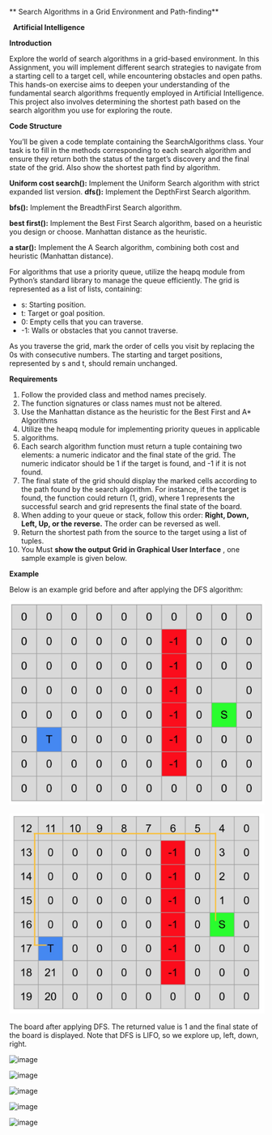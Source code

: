 ﻿** Search Algorithms in a Grid Environment and Path-finding**

` `**Artificial Intelligence**


**Introduction**

Explore the world of search algorithms in a grid-based environment. In this Assignment, you will implement different search strategies to navigate from a starting cell to a target cell, while encountering obstacles and open paths. This hands-on exercise aims to deepen your understanding of the fundamental search algorithms frequently employed in Artificial Intelligence. This project also involves determining the shortest path based on the search algorithm you use for exploring the route.

**Code Structure**

You’ll be given a code template containing the SearchAlgorithms class. Your task is to fill in the methods corresponding to each search algorithm and ensure they return both the status of the target’s discovery and the final state of the grid. Also show the shortest path find by algorithm. 

**Uniform cost search():** Implement the Uniform Search algorithm with strict expanded list version. **dfs():** Implement the DepthFirst Search algorithm.

**bfs():** Implement the BreadthFirst Search algorithm.

**best first():** Implement the Best First Search algorithm, based on a heuristic you design or choose. Manhattan distance as the heuristic.

**a star():** Implement the A Search algorithm, combining both cost and heuristic (Manhattan distance).

For algorithms that use a priority queue, utilize the heapq module from Python’s standard library to manage the queue efficiently. The grid is represented as a list of lists, containing:

- s: Starting position.
- t: Target or goal position.
- 0: Empty cells that you can traverse.
- -1: Walls or obstacles that you cannot traverse.

As you traverse the grid, mark the order of cells you visit by replacing the 0s with consecutive numbers. The starting and target positions, represented by s and t, should remain unchanged.

**Requirements**

1. Follow the provided class and method names precisely. 
1. The function signatures or class names must not be altered.
1. Use the Manhattan distance as the heuristic for the Best First and  A\* Algorithms
1. Utilize the heapq module for implementing priority queues in applicable
1. algorithms.
1. Each search algorithm function must return a tuple containing two elements: a numeric indicator and the final state of the grid. The numeric indicator should be 1 if the target is found, and -1 if it is not found. 
1. The final state of the grid should display the marked cells according to the path found by the search algorithm. For instance, if the target is found, the function could return (1, grid), where 1 represents the successful search and grid represents the final state of the board.
1. When adding to your queue or stack, follow this order: **Right, Down, Left, Up, or the reverse.** The order can be reversed as well.
1. Return the shortest path from the source to the target using a list of tuples.
1. You Must **show the output Grid in Graphical User Interface** , one sample example is given below. 

**Example**

Below is an example grid before and after applying the DFS algorithm:

![](Aspose.Words.7591adb5-1105-4f78-9695-a60d7a02f899.001.png)

![](Aspose.Words.7591adb5-1105-4f78-9695-a60d7a02f899.002.png)

The board after applying DFS. The returned value is 1 and the final state of the board is displayed. Note that DFS is LIFO, so we explore up, left, down, right.

![image](https://github.com/user-attachments/assets/506115d5-7a25-464c-bcb2-43d3afb31716)

![image](https://github.com/user-attachments/assets/92f59bd2-17c8-410d-b481-b0dad27b022c)


![image](https://github.com/user-attachments/assets/87ec8221-30ab-4f79-9039-850b421eae5d)


![image](https://github.com/user-attachments/assets/265ee5e0-4619-4aa6-957e-87e2503aec8d)

![image](https://github.com/user-attachments/assets/b9313fd5-ce34-457c-9569-7c148a92b1a5)
